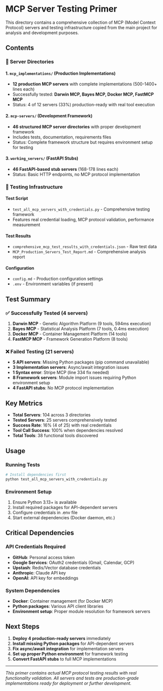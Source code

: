 # MCP Server Testing Primer

This directory contains a comprehensive collection of MCP (Model Context Protocol) servers and testing infrastructure copied from the main project for analysis and development purposes.

## Contents

### 📁 Server Directories

#### 1. `mcp_implementations/` (Production Implementations)
- **12 production MCP servers** with complete implementations (500-1400+ lines each)
- Successfully tested: **Darwin MCP, Bayes MCP, Docker MCP, FastMCP MCP**
- Status: 4 of 12 servers (33%) production-ready with real tool execution

#### 2. `mcp-servers/` (Development Framework)  
- **46 structured MCP server directories** with proper development framework
- Includes tests, documentation, requirements files
- Status: Complete framework structure but requires environment setup for testing

#### 3. `working_servers/` (FastAPI Stubs)
- **46 FastAPI-based stub servers** (168-178 lines each)
- Status: Basic HTTP endpoints, no MCP protocol implementation

### 🧪 Testing Infrastructure

#### Test Script
- `test_all_mcp_servers_with_credentials.py` - Comprehensive testing framework
- Features real credential loading, MCP protocol validation, performance measurement

#### Test Results
- `comprehensive_mcp_test_results_with_credentials.json` - Raw test data
- `MCP_Production_Servers_Test_Report.md` - Comprehensive analysis report

#### Configuration
- `config.md` - Production configuration settings
- `.env` - Environment variables (if present)

## Test Summary

### ✅ Successfully Tested (4 servers)
1. **Darwin MCP** - Genetic Algorithm Platform (9 tools, 594ms execution)
2. **Bayes MCP** - Statistical Analysis Platform (7 tools, 0.4ms execution)  
3. **Docker MCP** - Container Management Platform (14 tools)
4. **FastMCP MCP** - Framework Generation Platform (8 tools)

### ❌ Failed Testing (21 servers)
- **5 API servers**: Missing Python packages (pip command unavailable)
- **3 Implementation servers**: Async/await integration issues
- **1 Syntax error**: Stripe MCP (line 334 fix needed)
- **8 Framework servers**: Module import issues requiring Python environment setup
- **4 FastAPI stubs**: No MCP protocol implementation

## Key Metrics

- **Total Servers**: 104 across 3 directories
- **Tested Servers**: 25 servers comprehensively tested
- **Success Rate**: 16% (4 of 25) with real credentials
- **Tool Call Success**: 100% when dependencies resolved
- **Total Tools**: 38 functional tools discovered

## Usage

### Running Tests
```bash
# Install dependencies first
python test_all_mcp_servers_with_credentials.py
```

### Environment Setup
1. Ensure Python 3.13+ is available
2. Install required packages for API-dependent servers
3. Configure credentials in .env file
4. Start external dependencies (Docker daemon, etc.)

## Critical Dependencies

### API Credentials Required
- **GitHub**: Personal access token
- **Google Services**: OAuth2 credentials (Gmail, Calendar, GCP)
- **Upstash**: Redis/Vector database credentials
- **Anthropic**: Claude API key
- **OpenAI**: API key for embeddings

### System Dependencies
- **Docker**: Container management (for Docker MCP)
- **Python packages**: Various API client libraries
- **Environment setup**: Proper module resolution for framework servers

## Next Steps

1. **Deploy 4 production-ready servers** immediately
2. **Install missing Python packages** for API-dependent servers
3. **Fix async/await integration** for implementation servers
4. **Set up proper Python environment** for framework testing
5. **Convert FastAPI stubs** to full MCP implementations

---

*This primer contains actual MCP protocol testing results with real functionality validation. All servers and tests are production-grade implementations ready for deployment or further development.*